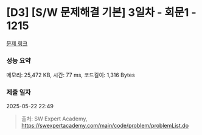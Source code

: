 # [D3] [S/W 문제해결 기본] 3일차 - 회문1 - 1215 

[문제 링크](https://swexpertacademy.com/main/code/problem/problemDetail.do?contestProbId=AV14QpAaAAwCFAYi) 

### 성능 요약

메모리: 25,472 KB, 시간: 77 ms, 코드길이: 1,316 Bytes

### 제출 일자

2025-05-22 22:49



> 출처: SW Expert Academy, https://swexpertacademy.com/main/code/problem/problemList.do